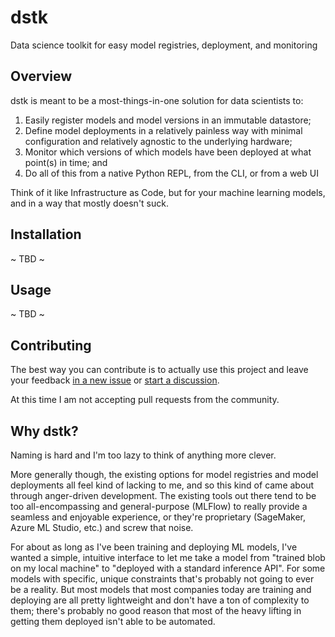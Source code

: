 # dstk
Data science toolkit for easy model registries, deployment, and monitoring

## Overview

dstk is meant to be a most-things-in-one solution for data scientists to:

  1. Easily register models and model versions in an immutable datastore;
  2. Define model deployments in a relatively painless way with minimal configuration and relatively agnostic to the underlying hardware;
  3. Monitor which versions of which models have been deployed at what point(s) in time; and
  4. Do all of this from a native Python REPL, from the CLI, or from a web UI

Think of it like Infrastructure as Code, but for your machine learning models, and in a way that mostly doesn't suck.

## Installation

~ TBD ~

## Usage

~ TBD ~

## Contributing

The best way you can contribute is to actually use this project and leave your feedback [in a new issue](https://github.com/wetherc/dstk/issues/new/choose) or [start a discussion](https://github.com/wetherc/dstk/discussions/new/choose).

At this time I am not accepting pull requests from the community.

## Why dstk?

Naming is hard and I'm too lazy to think of anything more clever.

More generally though, the existing options for model registries and model deployments all feel kind of lacking to me, and so this kind of came about through anger-driven development. The existing tools out there tend to be too all-encompassing and general-purpose (MLFlow) to really provide a seamless and enjoyable experience, or they're proprietary (SageMaker, Azure ML Studio, etc.) and screw that noise.

For about as long as I've been training and deploying ML models, I've wanted a simple, intuitive interface to let me take a model from "trained blob on my local machine" to "deployed with a standard inference API". For some models with specific, unique constraints that's probably not going to ever be a reality. But most models that most companies today are training and deploying are all pretty lightweight and don't have a ton of complexity to them; there's probably no good reason that most of the heavy lifting in getting them deployed isn't able to be automated.